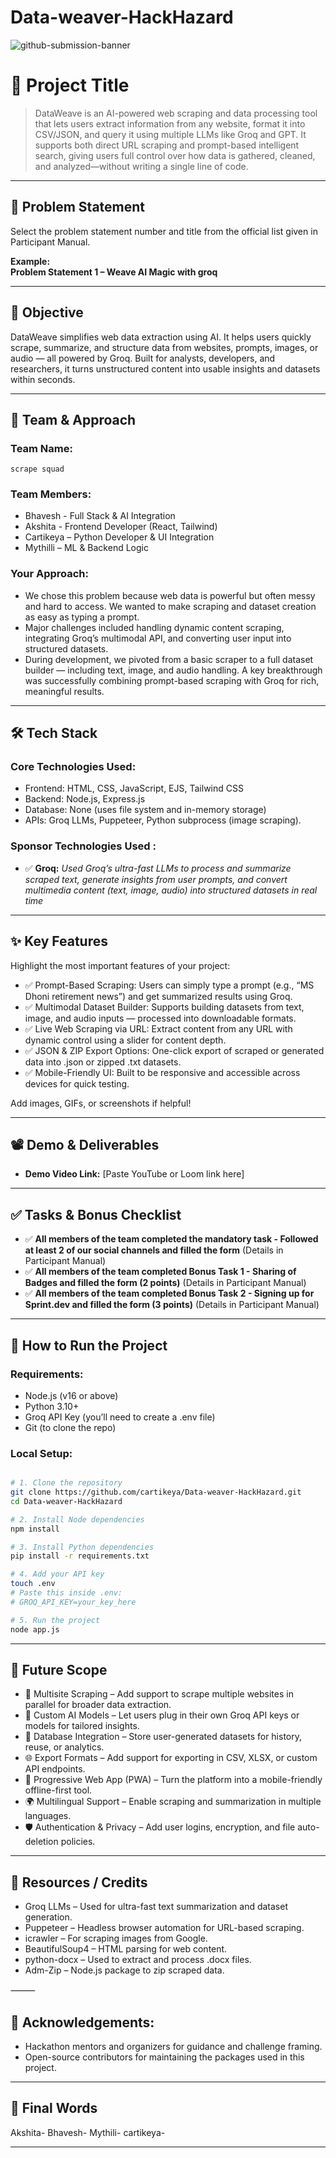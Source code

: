 # Data-weaver-HackHazard


![github-submission-banner](https://github.com/user-attachments/assets/a1493b84-e4e2-456e-a791-ce35ee2bcf2f)

# 🚀 Project Title

> DataWeave is an AI-powered web scraping and data processing tool that lets users extract information from any website, format it into CSV/JSON, and query it using multiple LLMs like Groq and GPT. It supports both direct URL scraping and prompt-based intelligent search, giving users full control over how data is gathered, cleaned, and analyzed—without writing a single line of code.

---

## 📌 Problem Statement

Select the problem statement number and title from the official list given in Participant Manual.

**Example:**  
**Problem Statement 1 – Weave AI Magic with groq**

---

## 🎯 Objective

DataWeave simplifies web data extraction using AI. It helps users quickly scrape, summarize, and structure data from websites, prompts, images, or audio — all powered by Groq.
Built for analysts, developers, and researchers, it turns unstructured content into usable insights and datasets within seconds.

---

## 🧠 Team & Approach

### Team Name:  
`scrape squad`

### Team Members:  
- Bhavesh - Full Stack & AI Integration
- Akshita - Frontend Developer (React, Tailwind)
- Cartikeya – Python Developer & UI Integration
- Mythilli – ML & Backend Logic


### Your Approach:  
- We chose this problem because web data is powerful but often messy and hard to access. We wanted to make scraping and dataset creation as easy as typing a prompt.
- Major challenges included handling dynamic content scraping, integrating Groq’s multimodal API, and converting user input into structured datasets.
- During development, we pivoted from a basic scraper to a full dataset builder — including text, image, and audio handling. A key breakthrough was successfully combining prompt-based scraping with Groq for rich, meaningful results.

---

## 🛠️ Tech Stack

### Core Technologies Used:
- Frontend: HTML, CSS, JavaScript, EJS, Tailwind CSS
- Backend: Node.js, Express.js
- Database: None (uses file system and in-memory storage)
- APIs: Groq LLMs, Puppeteer, Python subprocess (image scraping).

### Sponsor Technologies Used :
- ✅ **Groq:** _Used Groq’s ultra-fast LLMs to process and summarize scraped text, generate insights from user prompts, and convert multimedia content (text, image, audio) into structured datasets in real time_  
---

## ✨ Key Features

Highlight the most important features of your project:

- ✅ Prompt-Based Scraping: Users can simply type a prompt (e.g., “MS Dhoni retirement news”) and get summarized results using Groq.
- ✅ Multimodal Dataset Builder: Supports building datasets from text, image, and audio inputs — processed into downloadable formats.
- ✅ Live Web Scraping via URL: Extract content from any URL with dynamic control using a slider for content depth.
- ✅ JSON & ZIP Export Options: One-click export of scraped or generated data into .json or zipped .txt datasets.
- ✅ Mobile-Friendly UI: Built to be responsive and accessible across devices for quick testing.

Add images, GIFs, or screenshots if helpful!

---

## 📽️ Demo & Deliverables

- **Demo Video Link:** [Paste YouTube or Loom link here]  

---

## ✅ Tasks & Bonus Checklist

- ✅ **All members of the team completed the mandatory task - Followed at least 2 of our social channels and filled the form** (Details in Participant Manual)  
- ✅ **All members of the team completed Bonus Task 1 - Sharing of Badges and filled the form (2 points)**  (Details in Participant Manual)
- ✅ **All members of the team completed Bonus Task 2 - Signing up for Sprint.dev and filled the form (3 points)**  (Details in Participant Manual)

---

## 🧪 How to Run the Project

### Requirements:
-	Node.js (v16 or above)
-	Python 3.10+
-	Groq API Key (you’ll need to create a .env file)
-	Git (to clone the repo)

### Local Setup:
```bash

# 1. Clone the repository
git clone https://github.com/cartikeya/Data-weaver-HackHazard.git
cd Data-weaver-HackHazard

# 2. Install Node dependencies
npm install

# 3. Install Python dependencies
pip install -r requirements.txt

# 4. Add your API key
touch .env
# Paste this inside .env:
# GROQ_API_KEY=your_key_here

# 5. Run the project
node app.js
```

---

## 🧬 Future Scope



- 🔗 Multisite Scraping – Add support to scrape multiple websites in parallel for broader data extraction.
- 🧠 Custom AI Models – Let users plug in their own Groq API keys or models for tailored insights.
- 💾 Database Integration – Store user-generated datasets for history, reuse, or analytics.
- 🌐 Export Formats – Add support for exporting in CSV, XLSX, or custom API endpoints.
- 📱 Progressive Web App (PWA) – Turn the platform into a mobile-friendly offline-first tool.
- 🌍 Multilingual Support – Enable scraping and summarization in multiple languages.
- 🛡️ Authentication & Privacy – Add user logins, encryption, and file auto-deletion policies.

---

## 📎 Resources / Credits

- Groq LLMs – Used for ultra-fast text summarization and dataset generation.
- Puppeteer – Headless browser automation for URL-based scraping.
- icrawler – For scraping images from Google.
- BeautifulSoup4 – HTML parsing for web content.
- python-docx – Used to extract and process .docx files.
- Adm-Zip – Node.js package to zip scraped data.


⸻

## 🙌 Acknowledgements:
- Hackathon mentors and organizers for guidance and challenge framing.
- Open-source contributors for maintaining the packages used in this project.

---

## 🏁 Final Words

Akshita-
Bhavesh-
Mythili-
cartikeya-

---
